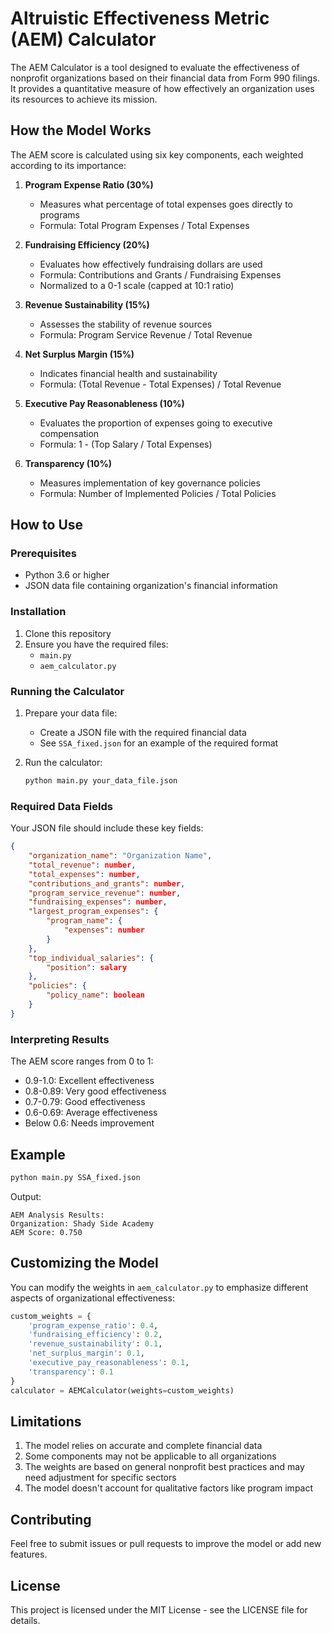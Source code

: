 # Altruistic Effectiveness Metric (AEM) Calculator

The AEM Calculator is a tool designed to evaluate the effectiveness of nonprofit organizations based on their financial data from Form 990 filings. It provides a quantitative measure of how effectively an organization uses its resources to achieve its mission.

## How the Model Works

The AEM score is calculated using six key components, each weighted according to its importance:

1. **Program Expense Ratio (30%)**
   - Measures what percentage of total expenses goes directly to programs
   - Formula: Total Program Expenses / Total Expenses

2. **Fundraising Efficiency (20%)**
   - Evaluates how effectively fundraising dollars are used
   - Formula: Contributions and Grants / Fundraising Expenses
   - Normalized to a 0-1 scale (capped at 10:1 ratio)

3. **Revenue Sustainability (15%)**
   - Assesses the stability of revenue sources
   - Formula: Program Service Revenue / Total Revenue

4. **Net Surplus Margin (15%)**
   - Indicates financial health and sustainability
   - Formula: (Total Revenue - Total Expenses) / Total Revenue

5. **Executive Pay Reasonableness (10%)**
   - Evaluates the proportion of expenses going to executive compensation
   - Formula: 1 - (Top Salary / Total Expenses)

6. **Transparency (10%)**
   - Measures implementation of key governance policies
   - Formula: Number of Implemented Policies / Total Policies

## How to Use

### Prerequisites
- Python 3.6 or higher
- JSON data file containing organization's financial information

### Installation
1. Clone this repository
2. Ensure you have the required files:
   - `main.py`
   - `aem_calculator.py`

### Running the Calculator

1. Prepare your data file:
   - Create a JSON file with the required financial data
   - See `SSA_fixed.json` for an example of the required format

2. Run the calculator:
   ```bash
   python main.py your_data_file.json
   ```

### Required Data Fields

Your JSON file should include these key fields:
```json
{
    "organization_name": "Organization Name",
    "total_revenue": number,
    "total_expenses": number,
    "contributions_and_grants": number,
    "program_service_revenue": number,
    "fundraising_expenses": number,
    "largest_program_expenses": {
        "program_name": {
            "expenses": number
        }
    },
    "top_individual_salaries": {
        "position": salary
    },
    "policies": {
        "policy_name": boolean
    }
}
```

### Interpreting Results

The AEM score ranges from 0 to 1:
- 0.9-1.0: Excellent effectiveness
- 0.8-0.89: Very good effectiveness
- 0.7-0.79: Good effectiveness
- 0.6-0.69: Average effectiveness
- Below 0.6: Needs improvement

## Example

```bash
python main.py SSA_fixed.json
```

Output:
```
AEM Analysis Results:
Organization: Shady Side Academy
AEM Score: 0.750
```

## Customizing the Model

You can modify the weights in `aem_calculator.py` to emphasize different aspects of organizational effectiveness:

```python
custom_weights = {
    'program_expense_ratio': 0.4,
    'fundraising_efficiency': 0.2,
    'revenue_sustainability': 0.1,
    'net_surplus_margin': 0.1,
    'executive_pay_reasonableness': 0.1,
    'transparency': 0.1
}
calculator = AEMCalculator(weights=custom_weights)
```

## Limitations

1. The model relies on accurate and complete financial data
2. Some components may not be applicable to all organizations
3. The weights are based on general nonprofit best practices and may need adjustment for specific sectors
4. The model doesn't account for qualitative factors like program impact

## Contributing

Feel free to submit issues or pull requests to improve the model or add new features.

## License

This project is licensed under the MIT License - see the LICENSE file for details.
